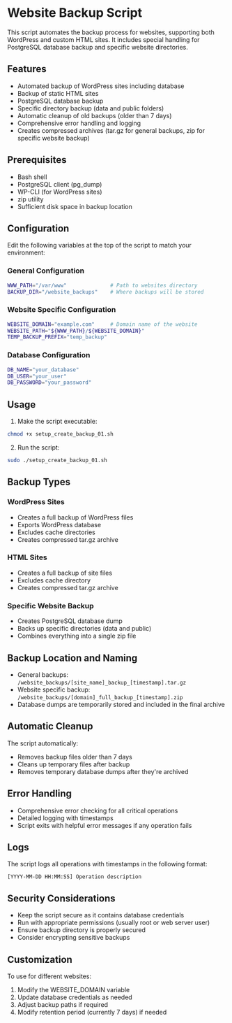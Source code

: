 # Website Backup Script

This script automates the backup process for websites, supporting both WordPress and custom HTML sites. It includes special handling for PostgreSQL database backup and specific website directories.

## Features

- Automated backup of WordPress sites including database
- Backup of static HTML sites
- PostgreSQL database backup
- Specific directory backup (data and public folders)
- Automatic cleanup of old backups (older than 7 days)
- Comprehensive error handling and logging
- Creates compressed archives (tar.gz for general backups, zip for specific website backup)

## Prerequisites

- Bash shell
- PostgreSQL client (pg_dump)
- WP-CLI (for WordPress sites)
- zip utility
- Sufficient disk space in backup location

## Configuration

Edit the following variables at the top of the script to match your environment:

### General Configuration
```bash
WWW_PATH="/var/www"              # Path to websites directory
BACKUP_DIR="/website_backups"    # Where backups will be stored
```

### Website Specific Configuration
```bash
WEBSITE_DOMAIN="example.com"     # Domain name of the website
WEBSITE_PATH="${WWW_PATH}/${WEBSITE_DOMAIN}"
TEMP_BACKUP_PREFIX="temp_backup"
```

### Database Configuration
```bash
DB_NAME="your_database"
DB_USER="your_user"
DB_PASSWORD="your_password"
```

## Usage

1. Make the script executable:
```bash
chmod +x setup_create_backup_01.sh
```

2. Run the script:
```bash
sudo ./setup_create_backup_01.sh
```

## Backup Types

### WordPress Sites
- Creates a full backup of WordPress files
- Exports WordPress database
- Excludes cache directories
- Creates compressed tar.gz archive

### HTML Sites
- Creates a full backup of site files
- Excludes cache directory
- Creates compressed tar.gz archive

### Specific Website Backup
- Creates PostgreSQL database dump
- Backs up specific directories (data and public)
- Combines everything into a single zip file

## Backup Location and Naming

- General backups: `/website_backups/[site_name]_backup_[timestamp].tar.gz`
- Website specific backup: `/website_backups/[domain]_full_backup_[timestamp].zip`
- Database dumps are temporarily stored and included in the final archive

## Automatic Cleanup

The script automatically:
- Removes backup files older than 7 days
- Cleans up temporary files after backup
- Removes temporary database dumps after they're archived

## Error Handling

- Comprehensive error checking for all critical operations
- Detailed logging with timestamps
- Script exits with helpful error messages if any operation fails

## Logs

The script logs all operations with timestamps in the following format:
```
[YYYY-MM-DD HH:MM:SS] Operation description
```

## Security Considerations

- Keep the script secure as it contains database credentials
- Run with appropriate permissions (usually root or web server user)
- Ensure backup directory is properly secured
- Consider encrypting sensitive backups

## Customization

To use for different websites:
1. Modify the WEBSITE_DOMAIN variable
2. Update database credentials as needed
3. Adjust backup paths if required
4. Modify retention period (currently 7 days) if needed
